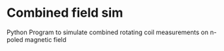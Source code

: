 # Combined field sim
Python Program to simulate combined rotating coil measurements on n-poled magnetic field
